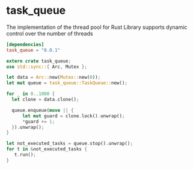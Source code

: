 # task_queue
The implementation of the thread pool for Rust
Library supports dynamic control over the number of threads

``` toml
[dependencies]
task_queue = "0.0.1"
```

``` rust
extern crate task_queue;
use std::sync::{ Arc, Mutex };

let data = Arc::new(Mutex::new(0));
let mut queue = task_queue::TaskQueue::new();

for _ in 0..1000 {
  let clone = data.clone();

  queue.enqueue(move || {
      let mut guard = clone.lock().unwrap();
      *guard += 1;
  }).unwrap();
}

let not_executed_tasks = queue.stop().unwrap();
for t in &not_executed_tasks {
   t.run();
}
```
